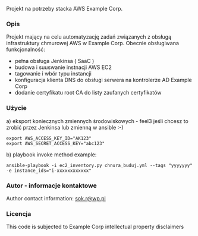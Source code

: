 Projekt na potrzeby stacka AWS Example Corp.


### Opis
Projekt mający na celu automatyzację zadań związanych z obsługą infrastruktury chmurowej AWS w Example Corp.
Obecnie obsługiwana funkcjonalność:
- pełna obsługa Jenkinsa ( SaaC )
- budowa i suuswanie instnacji AWS EC2
- tagowanie i wbór typu instancji
- konfiguracja klienta DNS do obsługi serwera na kontrolerze AD Example Corp
- dodanie  certyfikatu root CA do listy zaufanych certyfikatów

### Użycie
a) eksport koniecznych zmiennych środowiskowych - feel3 jeśli chcesz to zrobić przez Jenkinsa lub zmienną w ansible  :-)  
```
export AWS_ACCESS_KEY_ID="AK123"
export AWS_SECRET_ACCESS_KEY="abc123"
```

b) playbook invoke method example:
```
ansible-playbook -i ec2_inventory.py chnura_buduj.yml --tags "yyyyyyy" -e instance_ids="i-xxxxxxxxxxxx"
```

### Autor - informacje kontaktowe
Author contact information: sok.r@wp.pl

### Licencja
This code is subjected to Example Corp intellectual property disclaimers